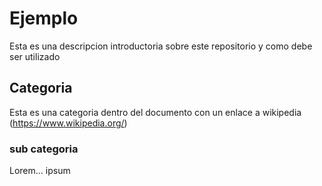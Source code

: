 # Ejemplo
Esta es una descripcion introductoria sobre este repositorio y como debe ser utilizado
## Categoria
Esta es una categoria dentro del documento con un enlace a wikipedia (https://www.wikipedia.org/)
### sub categoria
Lorem... ipsum
